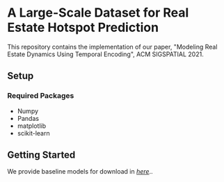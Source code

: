 # A Large-Scale Dataset for Real Estate Hotspot Prediction

This repository contains the implementation of our paper, "Modeling Real Estate Dynamics Using Temporal Encoding", ACM SIGSPATIAL 2021.

## Setup
### Required Packages
- Numpy
- Pandas
- matplotlib
- scikit-learn

## Getting Started
We provide baseline models for download in *[here](https://github.com/jiang28/Real-Estate-Hotspot-Prediction/tree/master/Baseline%20models)*..
